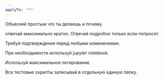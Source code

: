 ```yaml
---
applyTo: '**'
---
```

Объясняй простым что ты делаешь и почему.

отвечай максимально кратко. Отвечай подробно только если попросят.

Требуй подтверждения перед любыми изменениями.

При необходимости используй jupyter notebook.

Используй максимальное логирование.

Все тестовые скрипты записывай в отдельную единую папку.